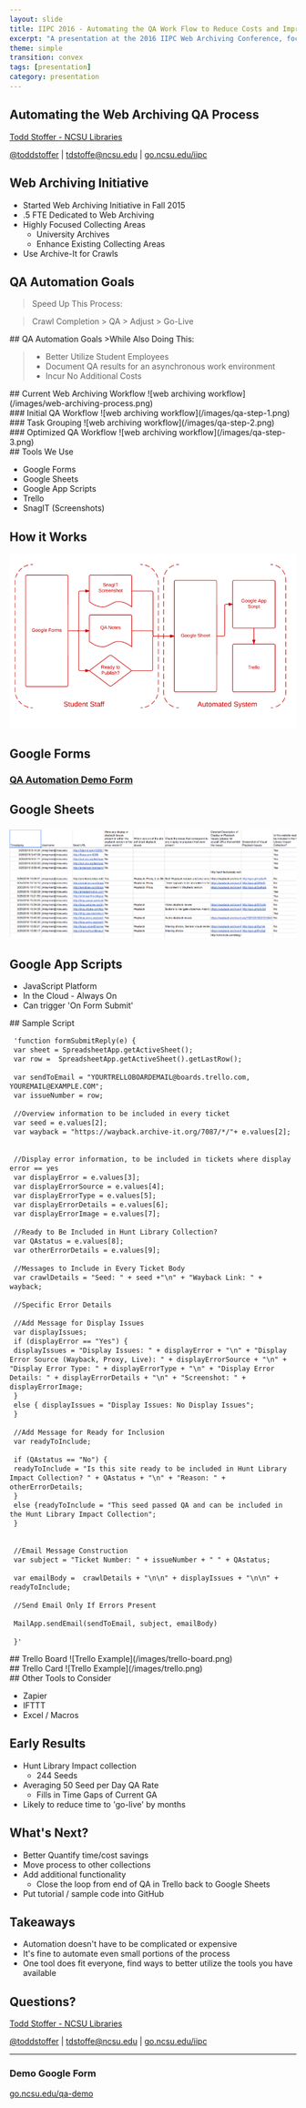 ```yaml
---
layout: slide
title: IIPC 2016 - Automating the QA Work Flow to Reduce Costs and Improve Quality
excerpt: "A presentation at the 2016 IIPC Web Archiving Conference, focusing on automating the QA workflow to minimize costs by utilizing student employees"
theme: simple
transition: convex
tags: [presentation]
category: presentation
---
```

<section data-markdown>

## Automating the Web Archiving QA Process
[Todd Stoffer - NCSU Libraries](mailto:tdstoffe@ncsu.edu)

[@toddstoffer](www.twitter.com/toddstoffer) | [tdstoffe@ncsu.edu](mailto:tdstoffe@ncsu.edu) | [go.ncsu.edu/iipc](https://go.ncsu.edu/iipc)

</section>

<section data-markdown>

## Web Archiving Initiative

*   Started Web Archiving Initiative in Fall 2015
*   .5 FTE Dedicated to Web Archiving
*   Highly Focused Collecting Areas
     * University Archives
     * Enhance Existing Collecting Areas
*   Use Archive-It for Crawls

</section>

<section data-markdown>

## QA Automation Goals
>Speed Up This Process:

>Crawl Completion > QA > Adjust > Go-Live

</section>

<section data-markdown>
## QA Automation Goals
>While Also Doing This:

>*   Better Utilize Student Employees
>*   Document QA results for an asynchronous work environment
>*   Incur No Additional Costs
</section>

<section data-markdown>
## Current Web Archiving Workflow
![web archiving workflow](/images/web-archiving-process.png)
</section>

<section data-markdown>
### Initial QA Workflow
![web archiving workflow](/images/qa-step-1.png)
</section>

<section data-markdown>
### Task Grouping
![web archiving workflow](/images/qa-step-2.png)
</section>

<section data-markdown>
### Optimized QA Workflow
![web archiving workflow](/images/qa-step-3.png)
</section>

<section data-markdown>
## Tools We Use

* Google Forms
* Google Sheets
* Google App Scripts
* Trello
* SnagIT (Screenshots)
</section>

<section data-markdown>

## How it Works

![web archiving workflow](/images/system-steps.png)

</section>
<section data-markdown>

## Google Forms

### [QA Automation Demo Form](https://docs.google.com/a/ncsu.edu/forms/d/166O9n5jQDeO50WFFJZdwXa4eJPHVUegDBU8X75E1fTw/formResponse)

</section>
<section data-markdown>

## Google Sheets

### ![Google Sheets Responses](/images/sheets.png)

</section>
<section data-markdown>

## Google App Scripts
* JavaScript Platform
* In the Cloud - Always On
* Can trigger 'On Form Submit'

</section>



<section data-markdown>
## Sample Script

     'function formSubmitReply(e) {
     var sheet = SpreadsheetApp.getActiveSheet();
     var row =  SpreadsheetApp.getActiveSheet().getLastRow();

     var sendToEmail = "YOURTRELLOBOARDEMAIL@boards.trello.com, YOUREMAIL@EXAMPLE.COM";
     var issueNumber = row;

     //Overview information to be included in every ticket
     var seed = e.values[2];
     var wayback = "https://wayback.archive-it.org/7087/*/"+ e.values[2];


     //Display error information, to be included in tickets where display error == yes
     var displayError = e.values[3];
     var displayErrorSource = e.values[4];
     var displayErrorType = e.values[5];
     var displayErrorDetails = e.values[6];
     var displayErrorImage = e.values[7];

     //Ready to Be Included in Hunt Library Collection?
     var QAstatus = e.values[8];
     var otherErrorDetails = e.values[9];

     //Messages to Include in Every Ticket Body
     var crawlDetails = "Seed: " + seed +"\n" + "Wayback Link: " + wayback;

     //Specific Error Details

     //Add Message for Display Issues
     var displayIssues;
     if (displayError == "Yes") {
     displayIssues = "Display Issues: " + displayError + "\n" + "Display Error Source (Wayback, Proxy, Live): " + displayErrorSource + "\n" + "Display Error Type: " + displayErrorType + "\n" + "Display Error Details: " + displayErrorDetails + "\n" + "Screenshot: " + displayErrorImage;
     }
     else { displayIssues = "Display Issues: No Display Issues";
     }

     //Add Message for Ready for Inclusion
     var readyToInclude;

     if (QAstatus == "No") {
     readyToInclude = "Is this site ready to be included in Hunt Library Impact Collection? " + QAstatus + "\n" + "Reason: " + otherErrorDetails;
     }
     else {readyToInclude = "This seed passed QA and can be included in the Hunt Library Impact Collection";
     }


     //Email Message Construction
     var subject = "Ticket Number: " + issueNumber + " " + QAstatus;

     var emailBody =  crawlDetails + "\n\n" + displayIssues + "\n\n" + readyToInclude;

     //Send Email Only If Errors Present

     MailApp.sendEmail(sendToEmail, subject, emailBody)

     }​'
</section>
<section>
<section data-markdown>
## Trello Board
![Trello Example](/images/trello-board.png)
</section>
<section data-markdown>
## Trello Card
![Trello Example](/images/trello.png)
</section>
</section>

<section data-markdown>
## Other Tools to Consider

* Zapier
* IFTTT
* Excel / Macros

</section>

<section data-markdown>


## Early Results

* Hunt Library Impact collection
     * 244 Seeds
* Averaging 50 Seed per Day QA Rate
     * Fills in Time Gaps of Current GA
* Likely to reduce time to 'go-live' by months

</section>


<section data-markdown>

## What's Next?

* Better Quantify time/cost savings
* Move process to other collections
* Add additional functionality
     - Close the loop from end of QA in Trello back to Google Sheets
* Put tutorial / sample code into GitHub

</section>
<section data-markdown>

## Takeaways

* Automation doesn't have to be complicated or expensive
* It's fine to automate even small portions of the process
* One tool does fit everyone, find ways to better utilize the tools you have available

</section>

<section data-markdown>

## Questions?
[Todd Stoffer - NCSU Libraries](mailto:tdstoffe@ncsu.edu)

[@toddstoffer](www.twitter.com/toddstoffer) | [tdstoffe@ncsu.edu](mailto:tdstoffe@ncsu.edu) | [go.ncsu.edu/iipc](https://go.ncsu.edu/iipc)
*********
### Demo Google Form
[go.ncsu.edu/qa-demo](https://go.ncsu.edu/qa-demo)

</section>
